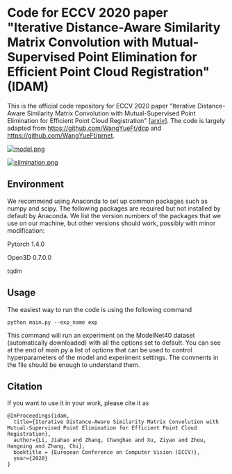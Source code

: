 # Code for ECCV 2020 paper "Iterative Distance-Aware Similarity Matrix Convolution with Mutual-Supervised Point Elimination for Efficient Point Cloud Registration" (IDAM)
This is the official code repository for ECCV 2020 paper "Iterative Distance-Aware Similarity Matrix Convolution with Mutual-Supervised Point Elimination for Efficient Point Cloud Registration" [[arxiv](https://arxiv.org/abs/1910.10328)]. The code is largely adapted from https://github.com/WangYueFt/dcp and https://github.com/WangYueFt/prnet.

[![model.png](https://s7.gifyu.com/images/model.png)](https://gifyu.com/image/WkbF)

[![elimination.png](https://s7.gifyu.com/images/elimination.png)](https://gifyu.com/image/WkbY)

## Environment
We recommend using Anaconda to set up common packages such as numpy and scipy. The following packages are required but not installed by default by Anaconda. We list the version numbers of the packages that we use on our machine, but other versions should work, possibly with minor modification:

Pytorch 1.4.0

Open3D 0.7.0.0

tqdm

## Usage
The easiest way to run the code is using the following command
```
python main.py --exp_name exp
```
This command will run an experiment on the ModelNet40 dataset (automatically downloaded) with all the options set to default. You can see at the end of main.py a list of options that can be used to control hyperparameters of the model and experiment settings. The comments in the file should be enough to understand them.

## Citation
If you want to use it in your work, please cite it as

	@InProceedings{idam,
	  title={Iterative Distance-Aware Similarity Matrix Convolution with Mutual-Supervised Point Elimination for Efficient Point Cloud Registration},
	  author={Li, Jiahao and Zhang, Changhao and Xu, Ziyao and Zhou, Hangning and Zhang, Chi},
	  booktitle = {European Conference on Computer Vision (ECCV)},
	  year={2020}
	}
